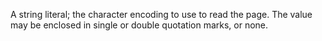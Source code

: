 A string literal; the character encoding to use to read the page. The value may be enclosed in single or double quotation marks, or none.

